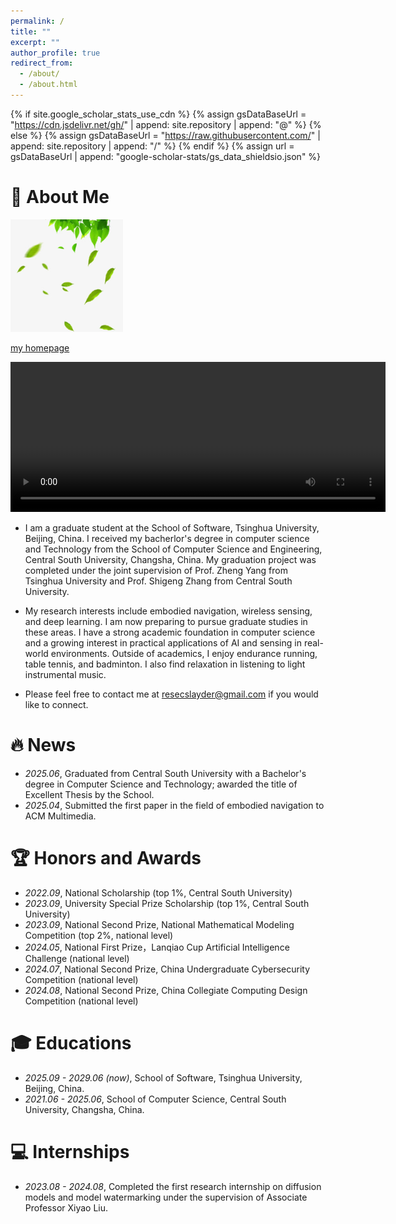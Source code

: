 ```yaml
---
permalink: /
title: ""
excerpt: ""
author_profile: true
redirect_from: 
  - /about/
  - /about.html
---
```


{% if site.google_scholar_stats_use_cdn %}
{% assign gsDataBaseUrl = "https://cdn.jsdelivr.net/gh/" | append: site.repository | append: "@" %}
{% else %}
{% assign gsDataBaseUrl = "https://raw.githubusercontent.com/" | append: site.repository | append: "/" %}
{% endif %}
{% assign url = gsDataBaseUrl | append: "google-scholar-stats/gs_data_shieldsio.json" %}

# 🍃 About Me
<span class='anchor' id='about-me'></span>

<img src='images/apple-touch-icon.png'>

[my homepage](https://resecube.github.io)

<video src="images/99bd42de-87c8-4b1b-959c-f033de76b94d.mp4" controls="controls" width="600" height="240" style="margin: 0 auto;"></video>

- I am a graduate student at the School of Software, Tsinghua University, Beijing, China. I received my bacherlor's degree in computer science and Technology from the School of Computer Science and Engineering, Central South University, Changsha, China. My graduation project was completed under the joint supervision of Prof. Zheng Yang from Tsinghua University and Prof. Shigeng Zhang from Central South University.

- My research interests include embodied navigation, wireless sensing, and deep learning. I am now preparing to pursue graduate studies in these areas. I have a strong academic foundation in computer science and a growing interest in practical applications of AI and sensing in real-world environments. Outside of academics, I enjoy endurance running, table tennis, and badminton. I also find relaxation in listening to light instrumental music.

- Please feel free to contact me at resecslayder@gmail.com if you would like to connect.


# 🔥 News
- *2025.06*, Graduated from Central South University with a Bachelor's degree in Computer Science and Technology; awarded the title of Excellent Thesis by the School.
- *2025.04*, Submitted the first paper in the field of embodied navigation to ACM Multimedia.

# 🏆 Honors and Awards
- *2022.09*, National Scholarship (top 1%, Central South University)
- *2023.09*, University Special Prize Scholarship (top 1%, Central South University)
- *2023.09*, National Second Prize, National Mathematical Modeling Competition (top 2%, national level)
- *2024.05*, National First Prize，Lanqiao Cup Artificial Intelligence Challenge (national level)
- *2024.07*, National Second Prize, China Undergraduate Cybersecurity Competition (national level)
- *2024.08*, National Second Prize, China Collegiate Computing Design Competition (national level)


# 🎓 Educations
- *2025.09 - 2029.06 (now)*, School of Software, Tsinghua University, Beijing, China.
- *2021.06 - 2025.06*, School of Computer Science, Central South University, Changsha, China.


# 💻 Internships
- *2023.08 - 2024.08*, Completed the first research internship on diffusion models and model watermarking under the supervision of Associate Professor Xiyao Liu.